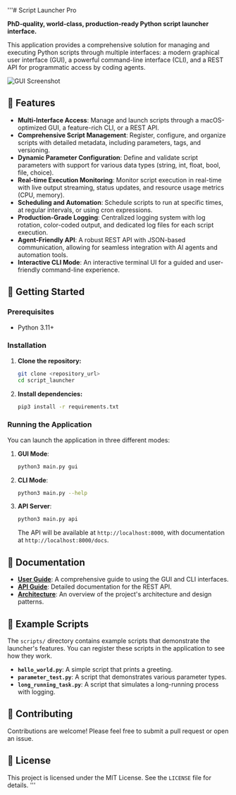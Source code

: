 '''# Script Launcher Pro

**PhD-quality, world-class, production-ready Python script launcher interface.**

This application provides a comprehensive solution for managing and executing Python scripts through multiple interfaces: a modern graphical user interface (GUI), a powerful command-line interface (CLI), and a REST API for programmatic access by coding agents.

![GUI Screenshot](docs/screenshot.png) <!-- placeholder for a screenshot -->

## 🌟 Features

- **Multi-Interface Access**: Manage and launch scripts through a macOS-optimized GUI, a feature-rich CLI, or a REST API.
- **Comprehensive Script Management**: Register, configure, and organize scripts with detailed metadata, including parameters, tags, and versioning.
- **Dynamic Parameter Configuration**: Define and validate script parameters with support for various data types (string, int, float, bool, file, choice).
- **Real-time Execution Monitoring**: Monitor script execution in real-time with live output streaming, status updates, and resource usage metrics (CPU, memory).
- **Scheduling and Automation**: Schedule scripts to run at specific times, at regular intervals, or using cron expressions.
- **Production-Grade Logging**: Centralized logging system with log rotation, color-coded output, and dedicated log files for each script execution.
- **Agent-Friendly API**: A robust REST API with JSON-based communication, allowing for seamless integration with AI agents and automation tools.
- **Interactive CLI Mode**: An interactive terminal UI for a guided and user-friendly command-line experience.

## 🚀 Getting Started

### Prerequisites

- Python 3.11+

### Installation

1.  **Clone the repository:**

    ```bash
    git clone <repository_url>
    cd script_launcher
    ```

2.  **Install dependencies:**

    ```bash
    pip3 install -r requirements.txt
    ```

### Running the Application

You can launch the application in three different modes:

1.  **GUI Mode**:

    ```bash
    python3 main.py gui
    ```

2.  **CLI Mode**:

    ```bash
    python3 main.py --help
    ```

3.  **API Server**:

    ```bash
    python3 main.py api
    ```

    The API will be available at `http://localhost:8000`, with documentation at `http://localhost:8000/docs`.

## 📖 Documentation

- **[User Guide](docs/USER_GUIDE.md)**: A comprehensive guide to using the GUI and CLI interfaces.
- **[API Guide](docs/API_GUIDE.md)**: Detailed documentation for the REST API.
- **[Architecture](docs/ARCHITECTURE.md)**: An overview of the project's architecture and design patterns.

## 🧪 Example Scripts

The `scripts/` directory contains example scripts that demonstrate the launcher's features. You can register these scripts in the application to see how they work.

- **`hello_world.py`**: A simple script that prints a greeting.
- **`parameter_test.py`**: A script that demonstrates various parameter types.
- **`long_running_task.py`**: A script that simulates a long-running process with logging.

## 🤝 Contributing

Contributions are welcome! Please feel free to submit a pull request or open an issue.

## 📄 License

This project is licensed under the MIT License. See the `LICENSE` file for details.
'''
